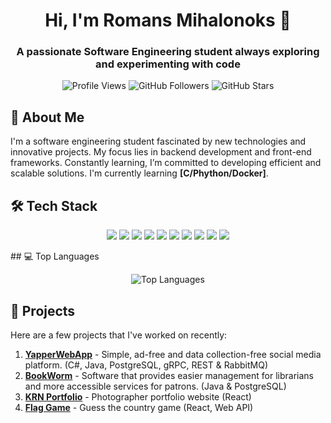 <!-- Profile Heading -->
<h1 align="center">Hi, I'm Romans Mihalonoks 👋</h1>
<h3 align="center">A passionate Software Engineering student always exploring and experimenting with code</h3>

<!-- Badges: GitHub Stats, Visitor Counter -->
<p align="center">
  <img src="https://komarev.com/ghpvc/?username=rrromanm&label=Profile%20views&color=0e75b6&style=flat" alt="Profile Views" />
  <img src="https://img.shields.io/github/followers/rrromanm?label=Followers&style=social" alt="GitHub Followers" />
  <img src="https://img.shields.io/github/stars/rrromanm?label=Stars&style=social" alt="GitHub Stars" />
</p>

<!-- About Me Section -->
## 🚀 About Me
I'm a software engineering student fascinated by new technologies and innovative projects. My focus lies in backend development and front-end frameworks. Constantly learning, I’m committed to developing efficient and scalable solutions. I'm currently learning 
**[C/Phython/Docker]**.

<!-- Tech Stack -->
## 🛠️ Tech Stack
<p align="center">
  <img src="https://img.shields.io/badge/Code-Java-%23EA8600.svg?style=flat&logo=java&logoColor=white" />
  <img src="https://img.shields.io/badge/Code-HTML5-%23E34F26.svg?style=flat&logo=html5&logoColor=white" />
  <img src="https://img.shields.io/badge/Code-CSS3-%231572B6.svg?style=flat&logo=css3&logoColor=white" />
  <img src="https://img.shields.io/badge/Code-JavaScript-%23323330.svg?style=flat&logo=javascript&logoColor=%23F7DF1E" />
  <img src="https://img.shields.io/badge/Framework-Bootstrap-%23563D7C.svg?style=flat&logo=bootstrap&logoColor=white" />
  <img src="https://img.shields.io/badge/Framework-React-%2361DAFB.svg?style=flat&logo=react&logoColor=white" />
  <img src="https://img.shields.io/badge/Code-Python-%233776AB.svg?style=flat&logo=python&logoColor=white" />
  <img src="https://img.shields.io/badge/Database-PostgreSQL-%23336791.svg?style=flat&logo=postgresql&logoColor=white" />
  <img src="https://img.shields.io/badge/Code-C%23-%23239120.svg?style=flat&logo=csharp&logoColor=white" />
  <img src="https://img.shields.io/badge/Framework-Blazor-%23005C7C.svg?style=flat&logo=dotnet&logoColor=white" />
</p>
<!-- Top Languages -->
## 💻 Top Languages
<p align="center">
  <img src="https://github-readme-stats.vercel.app/api/top-langs/?username=rrromanm&layout=compact&theme=github_dark" alt="Top Languages" />
</p>

<!-- Projects Showcase -->
## 🚀 Projects
Here are a few projects that I've worked on recently:
1. **[YapperWebApp](https://github.com/rrromanm/YapperWebApp)** - Simple, ad-free and data collection-free social media platform. (C#, Java, PostgreSQL, gRPC, REST & RabbitMQ)
2. **[BookWorm](https://github.com/rrromanm/BookWorm)** - Software that provides easier management for librarians and more accessible services for patrons. (Java & PostgreSQL)
3. **[KRN Portfolio](https://github.com/rrromanm/krn-portfolio)** - Photographer portfolio website (React)
4. **[Flag Game](https://github.com/rrromanm/flag-game)** - Guess the country game (React, Web API)

